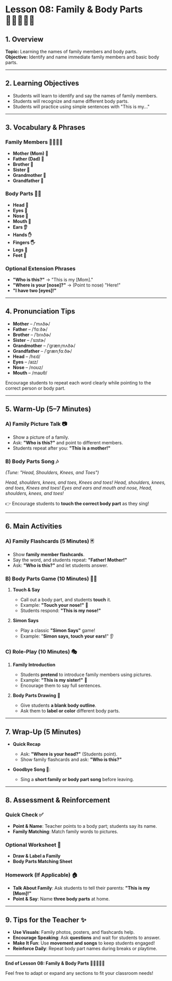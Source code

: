 # Lesson 08: Family & Body Parts 👨‍👩‍👧‍👦👐  

## 1. Overview  
**Topic:** Learning the names of family members and body parts.  
**Objective:** Identify and name immediate family members and basic body parts.  

---

## 2. Learning Objectives  
- Students will learn to identify and say the names of family members.  
- Students will recognize and name different body parts.  
- Students will practice using simple sentences with "This is my..."  

---

## 3. Vocabulary & Phrases  

### Family Members 👨‍👩‍👧‍👦  
- **Mother (Mom) 👩**  
- **Father (Dad) 👨**  
- **Brother 👦**  
- **Sister 👧**  
- **Grandmother 👵**  
- **Grandfather 👴**  

### Body Parts 🏃‍♂️  
- **Head 🧑**  
- **Eyes 👀**  
- **Nose 👃**  
- **Mouth 👄**  
- **Ears 👂**  
- **Hands ✋**  
- **Fingers 🖐️**  
- **Legs 🦵**  
- **Feet 🦶**  

### Optional Extension Phrases  
- **"Who is this?"** → "This is my [Mom]."  
- **"Where is your [nose]?"** → (Point to nose) "Here!"  
- **"I have two [eyes]!"**  

---

## 4. Pronunciation Tips  
- **Mother** – /ˈmʌðɚ/  
- **Father** – /ˈfɑːðɚ/  
- **Brother** – /ˈbrʌðɚ/  
- **Sister** – /ˈsɪstɚ/  
- **Grandmother** – /ˈɡrænˌmʌðɚ/  
- **Grandfather** – /ˈɡrænˌfɑːðɚ/  
- **Head** – /hɛd/  
- **Eyes** – /aɪz/  
- **Nose** – /noʊz/  
- **Mouth** – /maʊθ/  

Encourage students to repeat each word clearly while pointing to the correct person or body part.

---

## 5. Warm-Up (5–7 Minutes)  

### A) Family Picture Talk 📷  
- Show a picture of a family.  
- Ask: **"Who is this?"** and point to different members.  
- Students repeat after you: **"This is a mother!"**  

### B) Body Parts Song 🎶  
_(Tune: "Head, Shoulders, Knees, and Toes")_  

*Head, shoulders, knees, and toes,
Knees and toes!
Head, shoulders, knees, and toes,
Knees and toes!
Eyes and ears and mouth and nose,
Head, shoulders, knees, and toes!*

👉 Encourage students to **touch the correct body part** as they sing!  

---

## 6. Main Activities  

### A) Family Flashcards (5 Minutes) 🃏  
- Show **family member flashcards**.  
- Say the word, and students repeat: **"Father! Mother!"**  
- Ask: **"Who is this?"** and let students answer.  

### B) Body Parts Game (10 Minutes) 🏃‍♂️  
1. **Touch & Say**  
   - Call out a body part, and students **touch** it.  
   - Example: **"Touch your nose!"** 👃  
   - Students respond: **"This is my nose!"**  

2. **Simon Says**  
   - Play a classic **"Simon Says"** game!  
   - Example: "**Simon says, touch your ears!**" 👂  

### C) Role-Play (10 Minutes) 🎭  
1. **Family Introduction**  
   - Students **pretend** to introduce family members using pictures.  
   - Example: **"This is my sister!"** 👧  
   - Encourage them to say full sentences.  

2. **Body Parts Drawing** 🎨  
   - Give students **a blank body outline**.  
   - Ask them to **label or color** different body parts.  

---

## 7. Wrap-Up (5 Minutes)  
- **Quick Recap**  
  - Ask: **"Where is your head?"** (Students point).  
  - Show family flashcards and ask: **"Who is this?"**  

- **Goodbye Song 🎵**:  
  - Sing a **short family or body part song** before leaving.  

---

## 8. Assessment & Reinforcement  

### Quick Check ✅  
- **Point & Name**: Teacher points to a body part; students say its name.  
- **Family Matching**: Match family words to pictures.  

### Optional Worksheet 📄  
- **Draw & Label a Family**  
- **Body Parts Matching Sheet**  

### Homework (If Applicable) 🏠  
- **Talk About Family**: Ask students to tell their parents: **"This is my [Mom]!"**  
- **Point & Say**: Name **three body parts** at home.  

---

## 9. Tips for the Teacher ✨  
- **Use Visuals**: Family photos, posters, and flashcards help.  
- **Encourage Speaking**: Ask **questions** and wait for students to answer.  
- **Make It Fun**: Use **movement and songs** to keep students engaged!  
- **Reinforce Daily**: Repeat body part names during breaks or playtime.  

---

**End of Lesson 08: Family & Body Parts 👨‍👩‍👧‍👦👐**  

Feel free to adapt or expand any sections to fit your classroom needs!  
